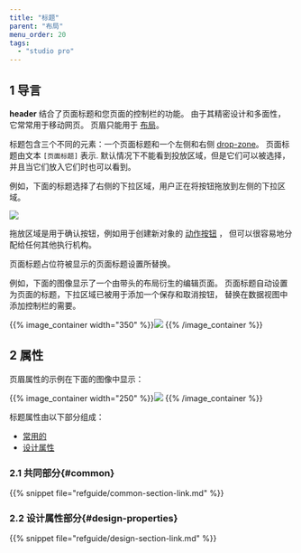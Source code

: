 ```yaml
---
title: "标题"
parent: "布局"
menu_order: 20
tags:
  - "studio pro"
---
```


## 1 导言


**header** 结合了页面标题和您页面的控制栏的功能。 由于其精密设计和多面性，它常常用于移动网页。 页眉只能用于 [布局](layout)。

标题包含三个不同的元素：一个页面标题和一个左侧和右侧 [drop-zone](page#add-elements)。 页面标题由文本 `[页面标题]` 表示. 默认情况下不能看到投放区域，但是它们可以被选择，并且当它们放入它们时也可以看到。

例如，下面的标题选择了右侧的下拉区域，用户正在将按钮拖放到左侧的下拉区域。

![](attachments/layout/header-layout.png)

拖放区域是用于确认按钮，例如用于创建新对象的 [动作按钮](button-widgets) ， 但可以很容易地分配给任何其他执行机构。

页面标题占位符被显示的页面标题设置所替换。

例如，下面的图像显示了一个由带头的布局衍生的编辑页面。 页面标题自动设置为页面的标题，下拉区域已被用于添加一个保存和取消按钮， 替换在数据视图中添加控制栏的需要。

{{% image_container width="350" %}}![](attachments/layout/header-page.png)
{{% /image_container %}}

## 2 属性

页眉属性的示例在下面的图像中显示：

{{% image_container width="250" %}}![](attachments/layout/header-properties.png)
{{% /image_container %}}

标题属性由以下部分组成：

* [常用的](#common)
* [设计属性](#design-properties)

### 2.1 共同部分{#common}

{{% snippet file="refguide/common-section-link.md" %}}

### 2.2 设计属性部分{#design-properties}

{{% snippet file="refguide/design-section-link.md" %}} 
